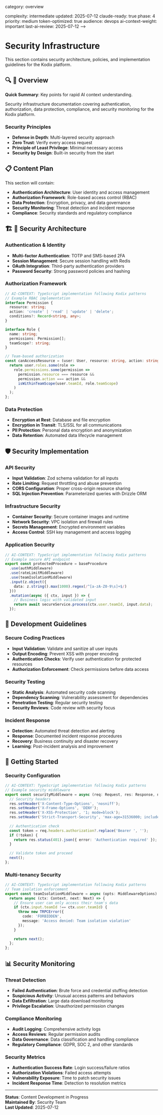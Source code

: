<!-- AI-METADATA:
<!-- AI-CONTEXT-PRIORITY: always-include="false" summary-threshold="medium" -->category: overview
complexity: intermediate
updated: 2025-07-12
claude-ready: true
phase: 4
priority: medium
token-optimized: true
audience: devops
ai-context-weight: important
last-ai-review: 2025-07-12
-->

# Security Infrastructure

This section contains security architecture, policies, and implementation guidelines for the Kodix platform.

## 🔍 🎯 Overview

<!-- AI-COMPRESS: strategy="summary" max-tokens="150" -->
**Quick Summary**: Key points for rapid AI context understanding.
<!-- /AI-COMPRESS -->
Security infrastructure documentation covering authentication, authorization, data protection, compliance, and security monitoring for the Kodix platform.

### Security Principles
- **Defense in Depth**: Multi-layered security approach
- **Zero Trust**: Verify every access request
- **Principle of Least Privilege**: Minimal necessary access
- **Security by Design**: Built-in security from the start

## 📋 Content Plan

This section will contain:
- **Authentication Architecture**: User identity and access management
- **Authorization Framework**: Role-based access control (RBAC)
- **Data Protection**: Encryption, privacy, and data governance
- **Security Monitoring**: Threat detection and incident response
- **Compliance**: Security standards and regulatory compliance

## 🏗️ 🔐 Security Architecture

### Authentication & Identity
- **Multi-factor Authentication**: TOTP and SMS-based 2FA
- **Session Management**: Secure session handling with Redis
- **OAuth Integration**: Third-party authentication providers
- **Password Security**: Strong password policies and hashing

### Authorization Framework
<!-- AI-CODE-BLOCK: typescript-example -->
<!-- AI-CODE-OPTIMIZATION: language="typescript" context="kodix-patterns" -->
```typescript
// AI-CONTEXT: TypeScript implementation following Kodix patterns
// Example RBAC implementation
interface Permission {
  resource: string;
  action: 'create' | 'read' | 'update' | 'delete';
  conditions?: Record<string, any>;
}

interface Role {
  name: string;
  permissions: Permission[];
  teamScope?: string;
}

// Team-based authorization
const canAccessResource = (user: User, resource: string, action: string) => {
  return user.roles.some(role => 
    role.permissions.some(permission => 
      permission.resource === resource && 
      permission.action === action &&
      isWithinTeamScope(user.teamId, role.teamScope)
    )
  );
};
```
<!-- /AI-CODE-OPTIMIZATION -->
<!-- /AI-CODE-BLOCK -->

### Data Protection
- **Encryption at Rest**: Database and file encryption
- **Encryption in Transit**: TLS/SSL for all communications
- **PII Protection**: Personal data encryption and anonymization
- **Data Retention**: Automated data lifecycle management

## 🛡️ Security Implementation

### API Security
- **Input Validation**: Zod schema validation for all inputs
- **Rate Limiting**: Request throttling and abuse prevention
- **CORS Configuration**: Proper cross-origin resource sharing
- **SQL Injection Prevention**: Parameterized queries with Drizzle ORM

### Infrastructure Security
- **Container Security**: Secure container images and runtime
- **Network Security**: VPC isolation and firewall rules
- **Secrets Management**: Encrypted environment variables
- **Access Control**: SSH key management and access logging

### Application Security
<!-- AI-CODE-BLOCK: typescript-example -->
<!-- AI-CODE-OPTIMIZATION: language="typescript" context="kodix-patterns" -->
```typescript
// AI-CONTEXT: TypeScript implementation following Kodix patterns
// Example secure API endpoint
export const protectedProcedure = baseProcedure
  .use(authMiddleware)
  .use(rateLimitMiddleware)
  .use(teamIsolationMiddleware)
  .input(z.object({
    data: z.string().max(1000).regex(/^[a-zA-Z0-9\s]+$/)
  }))
  .mutation(async ({ ctx, input }) => {
    // Business logic with validated input
    return await secureService.process(ctx.user.teamId, input.data);
  });
```
<!-- /AI-CODE-OPTIMIZATION -->
<!-- /AI-CODE-BLOCK -->

## 🔧 Development Guidelines

### Secure Coding Practices
- **Input Validation**: Validate and sanitize all user inputs
- **Output Encoding**: Prevent XSS with proper encoding
- **Authentication Checks**: Verify user authentication for protected resources
- **Authorization Enforcement**: Check permissions before data access

### Security Testing
- **Static Analysis**: Automated security code scanning
- **Dependency Scanning**: Vulnerability assessment for dependencies
- **Penetration Testing**: Regular security testing
- **Security Reviews**: Code review with security focus

### Incident Response
- **Detection**: Automated threat detection and alerting
- **Response**: Documented incident response procedures
- **Recovery**: Business continuity and disaster recovery
- **Learning**: Post-incident analysis and improvement

## 🚀 Getting Started

### Security Configuration
<!-- AI-CODE-BLOCK: typescript-example -->
<!-- AI-CODE-OPTIMIZATION: language="typescript" context="kodix-patterns" -->
```typescript
// AI-CONTEXT: TypeScript implementation following Kodix patterns
// Example security middleware
export const securityMiddleware = async (req: Request, res: Response, next: NextFunction) => {
  // Security headers
  res.setHeader('X-Content-Type-Options', 'nosniff');
  res.setHeader('X-Frame-Options', 'DENY');
  res.setHeader('X-XSS-Protection', '1; mode=block');
  res.setHeader('Strict-Transport-Security', 'max-age=31536000; includeSubDomains');
  
  // Authentication check
  const token = req.headers.authorization?.replace('Bearer ', '');
  if (!token) {
    return res.status(401).json({ error: 'Authentication required' });
  }
  
  // Validate token and proceed
  next();
};
```
<!-- /AI-CODE-OPTIMIZATION -->
<!-- /AI-CODE-BLOCK -->

### Multi-tenancy Security
<!-- AI-CODE-BLOCK: typescript-example -->
<!-- AI-CODE-OPTIMIZATION: language="typescript" context="kodix-patterns" -->
```typescript
// AI-CONTEXT: TypeScript implementation following Kodix patterns
// Team isolation enforcement
export const teamIsolationMiddleware = async (opts: MiddlewareOptions) => {
  return async (ctx: Context, next: Next) => {
    // Ensure user can only access their team's data
    if (ctx.input.teamId !== ctx.user.teamId) {
      throw new TRPCError({
        code: 'FORBIDDEN',
        message: 'Access denied: Team isolation violation'
      });
    }
    
    return next();
  };
};
```
<!-- /AI-CODE-OPTIMIZATION -->
<!-- /AI-CODE-BLOCK -->

## 📊 Security Monitoring

### Threat Detection
- **Failed Authentication**: Brute force and credential stuffing detection
- **Suspicious Activity**: Unusual access patterns and behaviors
- **Data Exfiltration**: Large data download monitoring
- **Privilege Escalation**: Unauthorized permission changes

### Compliance Monitoring
- **Audit Logging**: Comprehensive activity logs
- **Access Reviews**: Regular permission audits
- **Data Governance**: Data classification and handling compliance
- **Regulatory Compliance**: GDPR, SOC 2, and other standards

### Security Metrics
- **Authentication Success Rate**: Login success/failure ratios
- **Authorization Violations**: Failed access attempts
- **Vulnerability Exposure**: Time to patch security issues
- **Incident Response Time**: Detection to resolution metrics

---

**Status**: Content Development in Progress  
**Maintained By**: Security Team  
**Last Updated**: 2025-07-12
